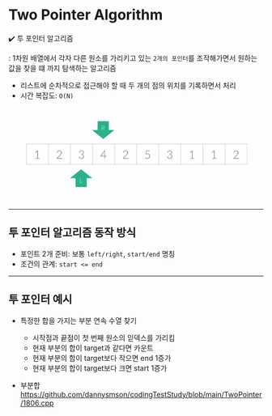 # Two Pointer Algorithm

✔️ 투 포인터 알고리즘

: 1차원 배열에서 각자 다른 원소를 가리키고 있는 `2개의 포인터`를 조작해가면서 원하는 값을 찾을 떄 까지 탐색하는 알고리즘

- 리스트에 순차적으로 접근해야 할 때 두 개의 점의 위치를 기록하면서 처리
- 시간 복잡도: `O(N)`
  
![alt text](image.png)

---

## 투 포인터 알고리즘 동작 방식

- 포인트 2개 준비: 보통 `left/right`, `start/end` 명칭
- 조건의 관계: `start <= end`

---

## 투 포인터 예시

- 특정한 합을 가지는 부분 연속 수열 찾기

  - 시작점과 끝점이 첫 번째 원소의 읻덱스를 가리킴
  - 현재 부분의 합이 target과 같다면 카운트
  - 현재 부분의 합이 target보다 작으면 end 1증가
  - 현재 부분의 합이 target보다 크면 start 1증가

- 부분합 <https://github.com/dannysmson/codingTestStudy/blob/main/TwoPointer/1806.cpp>
